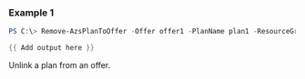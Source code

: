 ### Example 1
```powershell
PS C:\> Remove-AzsPlanToOffer -Offer offer1 -PlanName plan1 -ResourceGroup rg1

{{ Add output here }}
```

Unlink a plan from an offer.